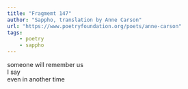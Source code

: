 ```yaml
---
title: "Fragmemt 147"
author: "Sappho, translation by Anne Carson"
url: "https://www.poetryfoundation.org/poets/anne-carson"
tags: 
    - poetry
    - sappho
---
```


someone will remember us <br>
I say<br>
even in another time<br>